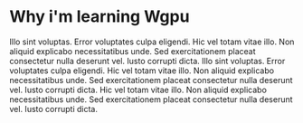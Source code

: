 # Why i'm learning Wgpu

Illo sint voluptas. Error voluptates culpa eligendi. Hic vel totam vitae illo. Non aliquid explicabo necessitatibus unde. Sed exercitationem placeat consectetur nulla deserunt vel. Iusto corrupti dicta. Illo sint voluptas. Error voluptates culpa eligendi. Hic vel totam vitae illo. Non aliquid explicabo necessitatibus unde. Sed exercitationem placeat consectetur nulla deserunt vel. Iusto corrupti dicta. Hic vel totam vitae illo. Non aliquid explicabo necessitatibus unde. Sed exercitationem placeat consectetur nulla deserunt vel. Iusto corrupti dicta.